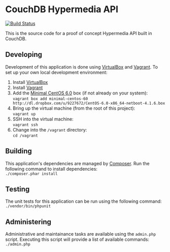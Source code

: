 # CouchDB Hypermedia API

[![Build Status](https://secure.travis-ci.org/bradley-holt/couchdb-hypermedia-api.png)](http://travis-ci.org/bradley-holt/couchdb-hypermedia-api)

This is the source code for a proof of concept Hypermedia API built in CouchDB.

## Developing

Development of this application is done using [VirtualBox](https://www.virtualbox.org/) 
and [Vagrant](http://vagrantup.com/). To set up your own local development environment:

1. Install [VirtualBox](https://www.virtualbox.org/)
2. Install [Vagrant](http://vagrantup.com/)
3. Add the [Minimal CentOS 6.0](http://vagrantbox.es/55/) box (if not already on your system):  
`vagrant box add minimal-centos-60 http://dl.dropbox.com/u/9227672/CentOS-6.0-x86_64-netboot-4.1.6.box`
4. Bring up the virtual machine (from the root of this project):  
`vagrant up`
5. SSH into the virtual machine:  
`vagrant ssh`
6. Change into the `/vagrant` directory:  
`cd /vagrant`

## Building

This application's dependencies are managed by [Composer](http://getcomposer.org/). 
Run the following command to install dependencies:  
`./composer.phar install`

## Testing

The unit tests for this application can be run using the following command:  
`./vendor/bin/phpunit`

## Administering

Administrative and maintainance tasks are available using the `admin.php` script. 
Executing this script will provide a list of available commands:  
`./admin.php`
